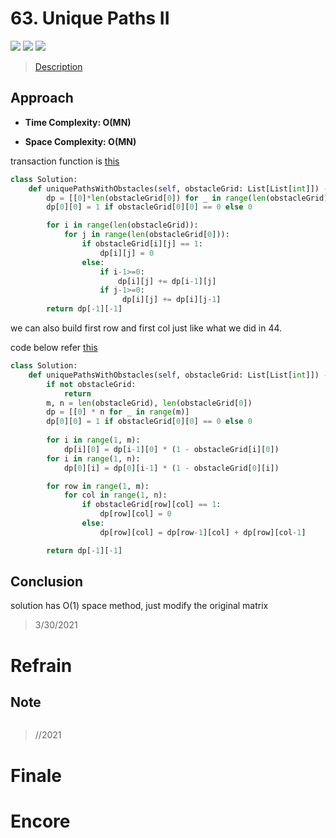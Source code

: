# 63. Unique Paths II

![](https://img.shields.io/badge/Difficulty-Medium-%23f0ad4e)
![](https://img.shields.io/badge/topic-dp-critical)
![](https://img.shields.io/badge/topic-array-critical)

> [Description](https://leetcode.com/problems/unique-paths-ii/)


## Approach

- **Time Complexity: O(MN)**

- **Space Complexity: O(MN)**

transaction function is [this](https://leetcode.com/problems/unique-paths-ii/discuss/146073/Python-DP-beat-100-python-submissions)

```python
class Solution:
    def uniquePathsWithObstacles(self, obstacleGrid: List[List[int]]) -> int:
        dp = [[0]*len(obstacleGrid[0]) for _ in range(len(obstacleGrid))]
        dp[0][0] = 1 if obstacleGrid[0][0] == 0 else 0

        for i in range(len(obstacleGrid)):
            for j in range(len(obstacleGrid[0])):
                if obstacleGrid[i][j] == 1:
                    dp[i][j] = 0
                else:
                    if i-1>=0:
                        dp[i][j] += dp[i-1][j]
                    if j-1>=0:
                         dp[i][j] += dp[i][j-1]
        return dp[-1][-1]
```

we can also build first row and first col just like what we did in 44.

code below refer [this](https://leetcode.com/problems/unique-paths-ii/discuss/23410/Python-different-solutions-\(O\(m*n\)-O\(n\)-in-place\).)

```python
class Solution:
    def uniquePathsWithObstacles(self, obstacleGrid: List[List[int]]) -> int:
        if not obstacleGrid:
            return 
        m, n = len(obstacleGrid), len(obstacleGrid[0])
        dp = [[0] * n for _ in range(m)]
        dp[0][0] = 1 if obstacleGrid[0][0] == 0 else 0
        
        for i in range(1, m):
            dp[i][0] = dp[i-1][0] * (1 - obstacleGrid[i][0])
        for i in range(1, n):
            dp[0][i] = dp[0][i-1] * (1 - obstacleGrid[0][i])

        for row in range(1, m):
            for col in range(1, n):
                if obstacleGrid[row][col] == 1:
                    dp[row][col] = 0
                else:
                    dp[row][col] = dp[row-1][col] + dp[row][col-1]

        return dp[-1][-1]
```

## Conclusion

solution has O(1) space method, just modify the original matrix 

> 3/30/2021

# Refrain

## Note

```python

```

> //2021

# Finale

# Encore